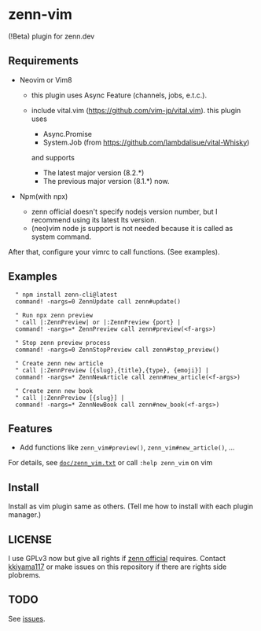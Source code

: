 # zenn-vim

(!Beta) plugin for zenn.dev

## Requirements

- Neovim or Vim8
  - this plugin uses Async Feature (channels, jobs, e.t.c.).
  - include vital.vim (https://github.com/vim-jp/vital.vim).
    this plugin uses
      - Async.Promise
      - System.Job (from https://github.com/lambdalisue/vital-Whisky)
      
    and supports
      - The latest major version (8.2.*)
      - The previous major version (8.1.*)
    now.
    
- Npm(with npx)
  - zenn official doesn't specify nodejs version number,
    but I recommend using its latest lts version.
  - (neo)vim node js support is not needed because it is called as system
    command.


After that, configure your vimrc to call functions.
(See examples).

## Examples

```viml
  " npm install zenn-cli@latest
  command! -nargs=0 ZennUpdate call zenn#update()
  
  " Run npx zenn preview
  " call |:ZennPreview| or |:ZennPreview {port} |
  command! -nargs=* ZennPreview call zenn#preview(<f-args>)

  " Stop zenn preview process 
  command! -nargs=0 ZennStopPreview call zenn#stop_preview()

  " Create zenn new article
  " call |:ZennPreview [{slug},{title},{type}, {emoji}] |
  command! -nargs=* ZennNewArticle call zenn#new_article(<f-args>)

  " Create zenn new book
  " call |:ZennPreview [{slug}] |
  command! -nargs=* ZennNewBook call zenn#new_book(<f-args>)
```

## Features

- Add functions like `zenn_vim#preview()`, `zenn_vim#new_article()`, ...

For details, see [`doc/zenn_vim.txt`](https://github.com/kkiyama117/zenn-vim/blob/master/doc/zenn_vim.txt)
or call `:help zenn_vim` on vim

## Install

Install as vim plugin same as others.
(Tell me how to install with each plugin manager.)

## LICENSE

I use GPLv3 now but give all rights if [zenn official](https://github.com/zenn-dev)
requires.
Contact [kkiyama117](https://github.com/kkiyama117) or make issues on this
repository if there are rights side plobrems.

## TODO

See [issues](https://github.com/kkiyama117/zenn-vim/issues).

